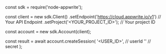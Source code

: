 const sdk = require('node-appwrite');

const client = new sdk.Client()
    .setEndpoint('https://cloud.appwrite.io/v1') // Your API Endpoint
    .setProject('<YOUR_PROJECT_ID>'); // Your project ID

const account = new sdk.Account(client);

const result = await account.createSession(
    '<USER_ID>', // userId
    '<SECRET>' // secret
);
